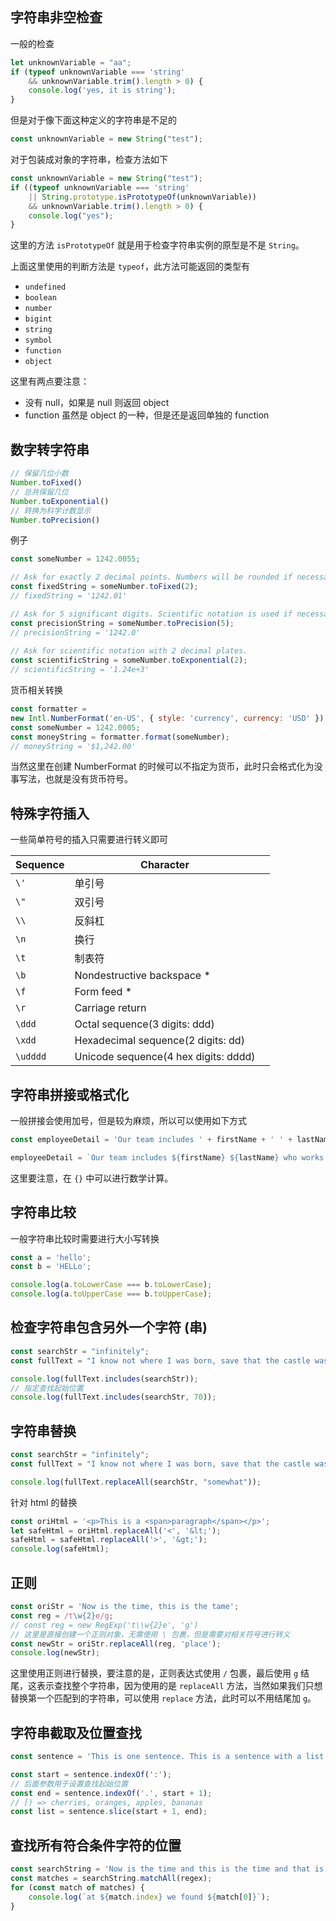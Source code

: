```toc
```


## 字符串非空检查

一般的检查

```js
let unknownVariable = "aa";
if (typeof unknownVariable === 'string'
    && unknownVariable.trim().length > 0) {
    console.log('yes, it is string');
}
```

但是对于像下面这种定义的字符串是不足的

```js
const unknownVariable = new String("test");
```

对于包装成对象的字符串，检查方法如下

```js
const unknownVariable = new String("test");
if ((typeof unknownVariable === 'string'
    || String.prototype.isPrototypeOf(unknownVariable))
    && unknownVariable.trim().length > 0) {
    console.log("yes");
}
```

这里的方法 `isPrototypeOf` 就是用于检查字符串实例的原型是不是 `String`。

上面这里使用的判断方法是 `typeof`，此方法可能返回的类型有

- `undefined` 
- `boolean` 
- `number`  
- `bigint`
- `string` 
- `symbol` 
- `function` 
- `object`

这里有两点要注意：
- 没有 null，如果是 null 则返回 object
- function 虽然是 object 的一种，但是还是返回单独的 function


## 数字转字符串

```js
// 保留几位小数
Number.toFixed()
// 总共保留几位
Number.toExponential()
// 转换为科学计数显示
Number.toPrecision()
```


例子
```js
const someNumber = 1242.0055;

// Ask for exactly 2 decimal points. Numbers will be rounded if necessary.
const fixedString = someNumber.toFixed(2); 
// fixedString = '1242.01'

// Ask for 5 significant digits. Scientific notation is used if necessary.
const precisionString = someNumber.toPrecision(5); 
// precisionString = '1242.0'
    
// Ask for scientific notation with 2 decimal plates.
const scientificString = someNumber.toExponential(2); 
// scientificString = '1.24e+3'
```


货币相关转换

```js
const formatter =
new Intl.NumberFormat('en-US', { style: 'currency', currency: 'USD' });
const someNumber = 1242.0005;
const moneyString = formatter.format(someNumber); 
// moneyString = '$1,242.00'
```

当然这里在创建 NumberFormat 的时候可以不指定为货币，此时只会格式化为没事写法，也就是没有货币符号。

## 特殊字符插入

一些简单符号的插入只需要进行转义即可

| Sequence | Character                            |     |
| -------- | ------------------------------------ | --- |
| `\'`     | 单引号                                  |     |
| `\"`     | 双引号                                  |     |
| `\\`     | 反斜杠                                  |     |
| `\n`     | 换行                                   |     |
| `\t`     | 制表符                                  |     |
| `\b`     | Nondestructive backspace *           |     |
| `\f`     | Form feed *                          |     |
| `\r`     | Carriage return                      |     |
| `\ddd`   | Octal sequence(3 digits: ddd)        |     |
| `\xdd`   | Hexadecimal sequence(2 digits: dd)   |     |
| `\udddd` | Unicode sequence(4 hex digits: dddd) |     |

## 字符串拼接或格式化

一般拼接会使用加号，但是较为麻烦，所以可以使用如下方式

```js
const employeeDetail = 'Our team includes ' + firstName + ' ' + lastName + ' who works on the ' + team + " team. They/'ve been a team member since " + hireDate + '!';

employeeDetail = `Our team includes ${firstName} ${lastName} who works on the ${team} team. They've been a team member since ${hireDate}!`;
```

这里要注意，在 `{}` 中可以进行数学计算。

## 字符串比较

一般字符串比较时需要进行大小写转换

```js
const a = 'hello';
const b = 'HELLo';

console.log(a.toLowerCase === b.toLowerCase);
console.log(a.toUpperCase === b.toUpperCase);
```

## 检查字符串包含另外一个字符 (串)


```js
const searchStr = "infinitely";
const fullText = "I know not where I was born, save that the castle was infinitely old and infinitely horrible";

console.log(fullText.includes(searchStr));
// 指定查找起始位置
console.log(fullText.includes(searchStr, 70));
```

## 字符串替换

```js
const searchStr = "infinitely";
const fullText = "I know not where I was born, save that the castle was infinitely old and infinitely horrible";

console.log(fullText.replaceAll(searchStr, "somewhat"));
```

针对 html 的替换

```js
const oriHtml = '<p>This is a <span>paragraph</span></p>';
let safeHtml = oriHtml.replaceAll('<', '&lt;');
safeHtml = safeHtml.replaceAll('>', '&gt;');
console.log(safeHtml);
```

## 正则

```js
const oriStr = 'Now is the time, this is the tame';
const reg = /t\w{2}e/g;
// const reg = new RegExp('t\\w{2}e', 'g')
// 这里是直接创建一个正则对象，无需使用 \ 包裹，但是需要对相关符号进行转义
const newStr = oriStr.replaceAll(reg, 'place');
console.log(newStr);
```

这里使用正则进行替换，要注意的是，正则表达式使用 `/` 包裹，最后使用 `g` 结尾，这表示查找整个字符串，因为使用的是 `replaceAll` 方法，当然如果我们只想替换第一个匹配到的字符串，可以使用 `replace` 方法，此时可以不用结尾加 `g`。

## 字符串截取及位置查找

```js
const sentence = 'This is one sentence. This is a sentence with a list of items:' + 'cherries, oranges, apples, bananas. That was the list of items.';

const start = sentence.indexOf(':');
// 后面参数用于设置查找起始位置
const end = sentence.indexOf('.', start + 1);
// [) => cherries, oranges, apples, bananas
const list = sentence.slice(start + 1, end);
```


## 查找所有符合条件字符的位置

```js
const searchString = 'Now is the time and this is the time and that is the time'; const regex = /t\w*e/g;
const matches = searchString.matchAll(regex); 
for (const match of matches) {
    console.log(`at ${match.index} we found ${match[0]}`);
}
```














